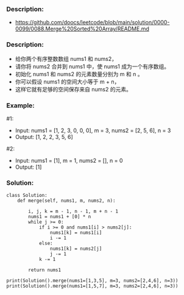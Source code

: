 ### Description:
- https://github.com/doocs/leetcode/blob/main/solution/0000-0099/0088.Merge%20Sorted%20Array/README.md



### Description:
- 给你两个有序整数数组 nums1 和 nums2，
- 请你将 nums2 合并到 nums1 中，使 nums1 成为一个有序数组。
- 初始化 nums1 和 nums2 的元素数量分别为 m 和 n 。
- 你可以假设 nums1 的空间大小等于 m + n，
- 这样它就有足够的空间保存来自 nums2 的元素。


### Example:
#1: 
- Input: nums1 = [1, 2, 3, 0, 0, 0], m = 3, nums2 = [2, 5, 6], n = 3
- Output: [1, 2, 2, 3, 5, 6]

#2: 
- Input: nums1 = [1], m = 1, nums2 = [], n = 0
- Output: [1]


### Solution:
```
class Solution:
    def merge(self, nums1, m, nums2, n):

        i, j, k = m - 1, n - 1, m + n - 1
        nums1 = nums1 + [0] * n
        while j >= 0:
            if i >= 0 and nums1[i] > nums2[j]:
                nums1[k] = nums1[i]
                i -= 1
            else:
                nums1[k] = nums2[j]
                j -= 1
            k -= 1

        return nums1

print(Solution().merge(nums1=[1,3,5], m=3, nums2=[2,4,6], n=3))
print(Solution().merge(nums1=[1,5,7], m=3, nums2=[2,4,6], n=3))
```
